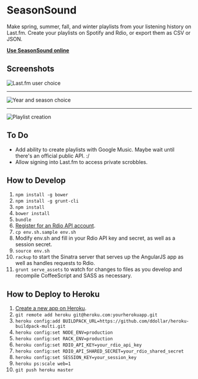 # SeasonSound

Make spring, summer, fall, and winter playlists from your listening history on Last.fm. Create your playlists on Spotify and Rdio, or export them as CSV or JSON.

**[Use SeasonSound online](http://season-sound.herokuapp.com/)**

## Screenshots

![Last.fm user choice](https://raw.githubusercontent.com/moneypenny/seasonal-playlister/master/screenshot0.png)

----

![Year and season choice](https://raw.githubusercontent.com/moneypenny/seasonal-playlister/master/screenshot1.png)

----

![Playlist creation](https://raw.githubusercontent.com/moneypenny/seasonal-playlister/master/screenshot2.png)

## To Do

- Add ability to create playlists with Google Music. Maybe wait until there's an official public API. :/
- Allow signing into Last.fm to access private scrobbles.

## How to Develop

1. `npm install -g bower`
1. `npm install -g grunt-cli`
1. `npm install`
1. `bower install`
1. `bundle`
1. [Register for an Rdio API account](https://secure.mashery.com/login/rdio.mashery.com/).
1. `cp env.sh.sample env.sh`
1. Modify env.sh and fill in your Rdio API key and secret, as well as a session secret.
1. `source env.sh`
1. `rackup` to start the Sinatra server that serves up the AngularJS app as well as handles requests to Rdio.
1. `grunt serve_assets` to watch for changes to files as you develop and recompile CoffeeScript and SASS as necessary.

## How to Deploy to Heroku

1. [Create a new app on Heroku](https://dashboard.heroku.com/apps).
1. `git remote add heroku git@heroku.com:yourherokuapp.git`
1. `heroku config:add BUILDPACK_URL=https://github.com/ddollar/heroku-buildpack-multi.git`
1. `heroku config:set NODE_ENV=production`
1. `heroku config:set RACK_ENV=production`
1. `heroku config:set RDIO_API_KEY=your_rdio_api_key`
1. `heroku config:set RDIO_API_SHARED_SECRET=your_rdio_shared_secret`
1. `heroku config:set SESSION_KEY=your_session_key`
1. `heroku ps:scale web=1`
1. `git push heroku master`

